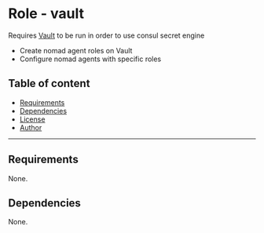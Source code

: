 # Role - vault

Requires [Vault](../../vault/) to be run in order to use consul secret engine

- Create nomad agent roles on Vault
- Configure nomad agents with specific roles

## Table of content

- [Requirements](#requirements)
- [Dependencies](#dependencies)
- [License](#license)
- [Author](#author)

---

## Requirements

None.




## Dependencies

None.
